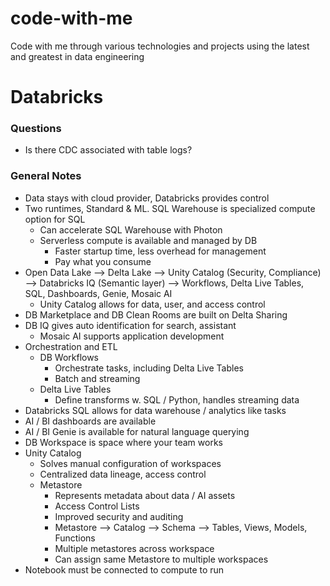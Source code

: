 # code-with-me
Code with me through various technologies and projects using the latest and greatest in data engineering

# Databricks

### Questions
- Is there CDC associated with table logs?

### General Notes
- Data stays with cloud provider, Databricks provides control
- Two runtimes, Standard & ML. SQL Warehouse is specialized compute option for SQL
  - Can accelerate SQL Warehouse with Photon
  - Serverless compute is available and managed by DB
    - Faster startup time, less overhead for management
    - Pay what you consume
- Open Data Lake --> Delta Lake --> Unity Catalog (Security, Compliance) --> Databricks IQ (Semantic layer) --> Workflows,
Delta Live Tables, SQL, Dashboards, Genie, Mosaic AI
  - Unity Catalog allows for data, user, and access control 
- DB Marketplace and DB Clean Rooms are built on Delta Sharing
- DB IQ gives auto identification for search, assistant
  - Mosaic AI supports application development
- Orchestration and ETL
  - DB Workflows
    - Orchestrate tasks, including Delta Live Tables
    - Batch and streaming
  - Delta Live Tables
    - Define transforms w. SQL / Python, handles streaming data
- Databricks SQL allows for data warehouse / analytics like tasks
- AI / BI dashboards are available
- AI / BI Genie is available for natural language querying
- DB Workspace is space where your team works
- Unity Catalog
  - Solves manual configuration of workspaces
  - Centralized data lineage, access control
  - Metastore
    - Represents metadata about data / AI assets
    - Access Control Lists
    - Improved security and auditing
    - Metastore --> Catalog --> Schema --> Tables, Views, Models, Functions
    - Multiple metastores across workspace
    - Can assign same Metastore to multiple workspaces
- Notebook must be connected to compute to run
